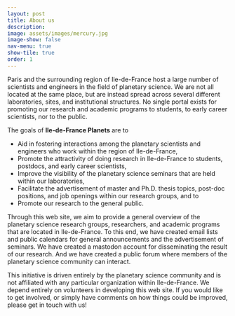 ```yaml
---
layout: post
title: About us
description:
image: assets/images/mercury.jpg
image-show: false
nav-menu: true
show-tile: true
order: 1
---
```


Paris and the surrounding region of Ile-de-France host a large number of scientists and engineers in the field of planetary science. We are not all located at the same place, but are instead spread across several different laboratories, sites, and institutional structures. No single portal exists for promoting our research and academic programs to students, to early career scientists, nor to the public.

The goals of **Ile-de-France Planets** are to
* Aid in fostering interactions among the planetary scientists and engineers who work within the region of Ile-de-France,
* Promote the attractivity of doing research in Ile-de-France to students, postdocs, and early career scientists,
* Improve the visibility of the planetary science seminars that are held within our laboratories,
* Facilitate the advertisement of master and Ph.D. thesis topics, post-doc positions, and job openings within our research groups, and to
* Promote our research to the general public.

Through this web site, we aim to provide a general overview of the planetary science research groups, researchers, and academic programs that are located in Ile-de-France. To this end, we have created email lists and public calendars for general announcements and the advertisement of seminars. We have created a mastodon account for disseminating the result of our research. And we have created a public forum where members of the planetary science community can interact.

This initiative is driven entirely by the planetary science community and is not affiliated with any particular organization within Ile-de-France. We depend entirely on volunteers in developing this web site. If you would like to get involved, or simply have comments on how things could be improved, please get in touch with us!
